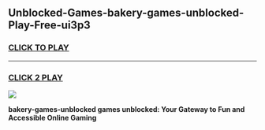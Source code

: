 
## Unblocked-Games-bakery-games-unblocked-Play-Free-ui3p3
<h3>
<a href="https://premium76.site?title=bakery-games-unblocked&ref=20A">CLICK TO PLAY</a></h3>
<hr>

<h3>
<a href="https://premium76.site?title=bakery-games-unblocked&ref=20A">CLICK 2 PLAY</a>
  
</h3>

<a href="https://premium76.site?title=bakery-games-unblocked&ref=20A"><img src="https://clearcache.store/games.png"></a>


**bakery-games-unblocked games unblocked: Your Gateway to Fun and Accessible Online Gaming**
